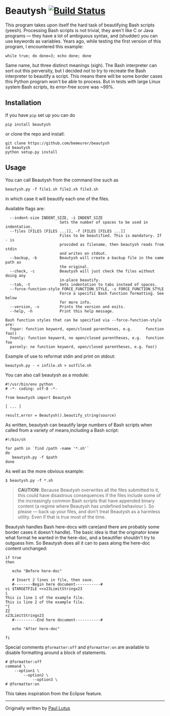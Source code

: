 # Beautysh [![Build Status](https://travis-ci.org/lovesegfault/beautysh.svg?branch=master)](https://travis-ci.org/lovesegfault/beautysh)

This program takes upon itself the hard task of beautifying Bash scripts
(yeesh). Processing Bash scripts is not trivial, they aren't like C or Java
programs — they have a lot of ambiguous syntax, and (shudder) you can use
keywords as variables. Years ago, while testing the first version of this
program, I encountered this example:

```shell
while true; do done=3; echo done; done
```
Same name, but three distinct meanings (sigh). The Bash interpreter can sort out
this perversity, but I decided not to try to recreate the Bash interpreter to
beautify a script. This means there will be some border cases this Python
program won't be able to process. But in tests with large Linux system
Bash scripts, its error-free score was ~99%.

## Installation

If you have `pip` set up you can do

```shell
pip install beautysh
```

or clone the repo and install:

```shell
git clone https://github.com/bemeurer/beautysh
cd beautysh
python setup.py install
```

## Usage

You can call Beautysh from the command line such as

```shell
beautysh.py -f file1.sh file2.sh file3.sh
```

in which case it will beautify each one of the files.

Available flags are:

```
  --indent-size INDENT_SIZE, -i INDENT_SIZE
                        Sets the number of spaces to be used in indentation.
  --files [FILES [FILES ...]], -f [FILES [FILES ...]]
                        Files to be beautified. This is mandatory. If - is
                        provided as filename, then beautysh reads from stdin
                        and writes on stdout.
  --backup, -b          Beautysh will create a backup file in the same path as
                        the original.
  --check, -c           Beautysh will just check the files without doing any
                        in-place beautify.
  --tab, -t             Sets indentation to tabs instead of spaces.
  --force-function-style FORCE_FUNCTION_STYLE, -s FORCE_FUNCTION_STYLE
                        Force a specific Bash function formatting. See below
                        for more info.
  --version, -v         Prints the version and exits.
  --help, -h            Print this help message.

Bash function styles that can be specified via --force-function-style are:
  fnpar: function keyword, open/closed parentheses, e.g.      function foo()
  fnonly: function keyword, no open/closed parentheses, e.g.  function foo
  paronly: no function keyword, open/closed parentheses, e.g. foo()
```

Example of use to reformat stdin and print on stdout:

```shell
beautysh.py - < infile.sh > outfile.sh
```

You can also call beautysh as a module:

```shell
#!/usr/bin/env python
# -*- coding: utf-8 -*-

from beautysh import Beautysh

[ ... ]

result,error = Beautysh().beautify_string(source)
```

As written, beautysh can beautify large numbers of Bash scripts when called
from a variety of means,including a Bash script:

```shell
#!/bin/sh

for path in `find /path -name '*.sh'`
do
   beautysh.py -f $path
done
```

As well as the more obvious example:

```shell
$ beautysh.py -f *.sh
```

> **CAUTION**: Because Beautysh overwrites all the files submitted to it, this
> could have disastrous consequences if the files include some of the
> increasingly common Bash scripts that have appended binary content (a regime
> where Beautysh has undefined behaviour ). So please — back up your files,
> and don't treat Beautysh as a harmless utility. Even if that is true
> most of the time.

Beautysh handles Bash here-docs with care(and there are probably some
border cases it doesn't handle). The basic idea is that the originator knew what
 format he wanted in the here-doc, and a beautifier shouldn't try to outguess
him. So Beautysh does all it can to pass along the here-doc content
unchanged:

```shell
if true
then

   echo "Before here-doc"

   # Insert 2 lines in file, then save.
   #--------Begin here document-----------#
vi $TARGETFILE <<x23LimitStringx23
i
This is line 1 of the example file.
This is line 2 of the example file.
^[
ZZ
x23LimitStringx23
   #----------End here document-----------#

   echo "After here-doc"

fi
```

Special comments `@formatter:off` and `@formatter:on` are available to disable formatting around a block of statements.

```shell
# @formatter:off
command \
    --option1 \
        --option2 \
            --option3 \
# @formatter:on

```
This takes inspiration from the Eclipse feature.

________________________________________________________________________________

Originally written by [Paul Lutus](http://arachnoid.com/python/beautify_bash_program.html)
